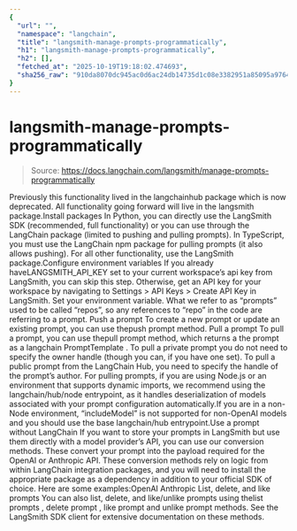 ```yaml
---
{
  "url": "",
  "namespace": "langchain",
  "title": "langsmith-manage-prompts-programmatically",
  "h1": "langsmith-manage-prompts-programmatically",
  "h2": [],
  "fetched_at": "2025-10-19T19:18:02.474693",
  "sha256_raw": "910da8070dc945ac0d6ac24db14735d1c08e3382951a85095a9764bd5a720215"
}
---
```


# langsmith-manage-prompts-programmatically

> Source: https://docs.langchain.com/langsmith/manage-prompts-programmatically

Previously this functionality lived in the
langchainhub
package which is now deprecated. All functionality going forward will live in the langsmith
package.Install packages
In Python, you can directly use the LangSmith SDK (recommended, full functionality) or you can use through the LangChain package (limited to pushing and pulling prompts). In TypeScript, you must use the LangChain npm package for pulling prompts (it also allows pushing). For all other functionality, use the LangSmith package.Configure environment variables
If you already haveLANGSMITH_API_KEY
set to your current workspace’s api key from LangSmith, you can skip this step.
Otherwise, get an API key for your workspace by navigating to Settings > API Keys > Create API Key
in LangSmith.
Set your environment variable.
What we refer to as “prompts” used to be called “repos”, so any references to “repo” in the code are referring to a prompt.
Push a prompt
To create a new prompt or update an existing prompt, you can use thepush prompt
method.
Pull a prompt
To pull a prompt, you can use thepull prompt
method, which returns a the prompt as a langchain PromptTemplate
.
To pull a private prompt you do not need to specify the owner handle (though you can, if you have one set).
To pull a public prompt from the LangChain Hub, you need to specify the handle of the prompt’s author.
For pulling prompts, if you are using Node.js or an environment that supports dynamic imports, we recommend using the
langchain/hub/node
entrypoint, as it handles deserialization of models associated with your prompt configuration automatically.If you are in a non-Node environment, “includeModel” is not supported for non-OpenAI models and you should use the base langchain/hub
entrypoint.Use a prompt without LangChain
If you want to store your prompts in LangSmith but use them directly with a model provider’s API, you can use our conversion methods. These convert your prompt into the payload required for the OpenAI or Anthropic API. These conversion methods rely on logic from within LangChain integration packages, and you will need to install the appropriate package as a dependency in addition to your official SDK of choice. Here are some examples:OpenAI
Anthropic
List, delete, and like prompts
You can also list, delete, and like/unlike prompts using thelist prompts
, delete prompt
, like prompt
and unlike prompt
methods. See the LangSmith SDK client for extensive documentation on these methods.